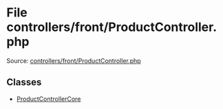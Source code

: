 File controllers/front/ProductController.php
=========

Source: [controllers/front/ProductController.php](https://github.com/PrestaShop/PrestaShop/blob/1.5.6.1/controllers/front/ProductController.php)


Classes
-------

* [ProductControllerCore](class.ProductControllerCore.md)

